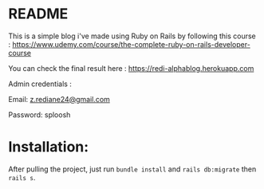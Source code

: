 # README

This is a simple blog i've made using Ruby on Rails by following this course :  https://www.udemy.com/course/the-complete-ruby-on-rails-developer-course 

You can check the final result here : https://redi-alphablog.herokuapp.com

Admin credentials : 

Email: z.rediane24@gmail.com

Password: sploosh 

# Installation: 
After pulling the project, just run `bundle install` and `rails db:migrate` then `rails s`. 

